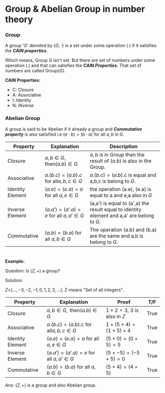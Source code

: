 # Group & Abelian Group in number theory

### Group

A group '$G$' denoted by {$G, \cdot$} is a set under some operation ($\cdot$) if it satisfies the ***CAIN properties***.

Which means, Group $G$ isn't set. But there are set of numbers under some operation (.) and that can satisfies the ***CAIN Properties***. That set of numbers are called Group($G$).

**CAIN Properties:**

- C: Closure 
- A: Associative
- I: Identity
- N: iNverse

### Abelian Group

A group is said to be Abelian if it already a group and ***Commutative property*** is also satisfied i.e $(a \cdot b) = (b \cdot a)$ for all $a,b$ in $G$.

|Property|Explanation|Description|
|---|---|---|
|Closure|$a,b \in G, \text{ then} (a.b) \in G$|$a,b$ is in Group then the result of ($a.b$) is also in the Group.|
|Associative|$a.(b.c) = (a.b).c \text{ for all} a,b,c \in G$| $a.(b.c) = (a.b).c$ is equal and a,b,c is belong to $G$.
|Identity Element|$(a.e) = (e.a) = a \text{ for all } a,e \in G$| the operation (a.e), (e.a) is equal to a and e,a also in $G$|
|Inverse Element|$(a.a') = (a'.a) = e \text{ for all } a,a' \in G$| (a,a') is equal to (a',a) the result equal to identity element and a,a' are belong to $G$.
|Commutative|$(a.b) = (b.a) \text{ for all } a,b \in G$| The operation (a.b) and (b.a) are the same and a,b is belong to $G$.
#

**Example:**

Question: Is $(Z,+)$ a group?

Solution:

$Z=${$\ldots,-3,-2,-1,0,1,2,3,\ldots$}, Z means "Set of all integers".

|Property|Explanation|Proof|T/F|
|---|---|---|---|
|Closure|$a,b \in G, \text{ then} (a.b) \in G$|$1 + 2 = 3$, 3 is also in $Z$|True|
|Associative|$a.(b.c) = (a.b).c \text{ for all} a,b,c \in G$|$1+(5+4) = (1+5)+4$|True|
|Identity Element|$(a.e) = (e.a) = a \text{ for all } a,e \in G$|$(5+0) = (0+5) = 5$|True|
|Inverse Element|$(a.a') = (a'.a) = e \text{ for all } a,a' \in G$|$(5+ -5) = (-5 + 5) = 0$|True|
|Commutative|$(a.b) = (b.a) \text{ for all } a,b \in G$|$(5+4) = (4+5)$|True|

Ans: $(Z,+)$ is a group and also Abelian group.